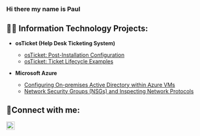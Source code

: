 ### Hi there my name is Paul
<h2>👨‍💻 Information Technology Projects:</h2>

- <b>osTicket (Help Desk Ticketing System)</b>
  - [osTicket: Post-Installation Configuration](https://github.com/Belnavis10/post-install-config)
  - [osTicket: Ticket Lifecycle Examples](https://github.com/Belnavis10/ticket-lifecycle)  
  
- <b>Microsoft Azure</b>
  - [Configuring On-premises Active Directory within Azure VMs](https://github.com/Belnavis10/configure-ad)
  - [Network Security Groups (NSGs) and Inspecting Network Protocols](https://github.com/Belnavis10/azure-network-protocols)

<h2>🤳Connect with me:</h2>


[<img align="left" alt="paul-belnavis | LinkedIn" width="22px" src="https://cdn.jsdelivr.net/npm/simple-icons@v3/icons/linkedin.svg" />][linkedin]



[linkedin]: https://linkedin.com/in/paul-belnavis
<!--
**Belnavis10/Belnavis10** is a ✨ _special_ ✨ repository because its `README.md` (this file) appears on your GitHub profile.

Here are some ideas to get you started:

- 🔭 I’m currently working on ...
- 🌱 I’m currently learning ...
- 👯 I’m looking to collaborate on ...
- 🤔 I’m looking for help with ...
- 💬 Ask me about ...
- 📫 How to reach me: ...
- 😄 Pronouns: ...
- ⚡ Fun fact: ...
-->
